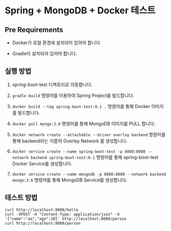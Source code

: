 # Spring + MongoDB + Docker 테스트

## Pre Requirements

* Docker가 로컬 환경에 설치되어 있어야 합니다.

* Gradle이 설치되어 있어야 합니다.

## 실행 방법

1. spring-boot-test 디렉토리로 이동합니다.

2. ```gradle build``` 명령어를 이용하여 Spring Project를 빌드합니다.

3. ```docker build --tag spring-boot-test:0.1 .``` 명령어를 통해 Docker 이미지를 빌드합니다.

4. ```docker pull mongo:3.6``` 명령어를 통해 MongoDB 이미지를 PULL 합니다.

5. ```docker network create --attachable --driver overlay backend``` 명령어를 통해 backend라는 이름의 Overlay Network 를 생성합니다.

6. ```docker service create --name spring-boot-test -p 8080:8080 --network backend spring-boot-test:0.1``` 명령어를 통해 spring-boot-test Docker Service를 생성합니다.

7. ```docker service create --name mongodb -p 8080:8080 --network backend mongo:3.6``` 명령어를 통해 MongoDB Service를 생성합니다.

## 테스트 방법

```
curl http://localhost:8080/hello
curl -XPOST -H "Content-Type: application/json" -d '{"name":"aa","age":20}' http://localhost:8080/person
curl http://localhost:8080/person
```
